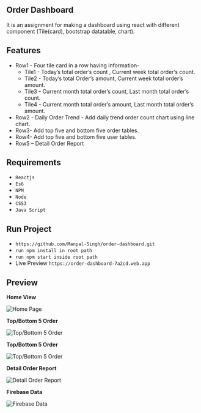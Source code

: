 Order Dashboard
------------------------------
It is an assignment for making a dashboard using react with different component (Tile(card), bootstrap datatable, chart).

Features
------------------------------
* Row1 -  Four tile card in a row having information- 
  * Tile1 -  Today’s total  order’s count , Current week total order’s count.
  * Tile2 - Today’s total  Order’s amount, Current week total order’s amount.
  * Tile3 - Current month total order’s count, Last month total order’s count.
  * Tile4 - Current month total order’s amount, Last month total order’s amount.
* Row2 - Daily Order Trend - Add daily trend order count chart using line chart.
* Row3-  Add top five and bottom five order tables.
* Row4- Add top five and bottom five user tables.
* Row5 – Detail Order Report

Requirements
------------------------------

* ``Reactjs``
* ``Es6``
* ``NPM``
* ``Node``
* ``CSS3``
* ``Java Script``

Run Project
------------------------------
* ``https://github.com/Manpal-Singh/order-dashboard.git``
* ``run npm install in root path``
* ``run npm start inside root path``
* Live Preview `https://order-dashboard-7a2cd.web.app`

Preview
------------------------------

**Home View**

![Home Page](https://imgur.com/LuT8xQj.jpg)

**Top/Bottom 5 Order**

![Top/Bottom 5 Order](https://imgur.com/pifGlbW.jpg)

**Top/Bottom 5 Order**

![Top/Bottom 5 Order](https://imgur.com/tEev3ZU.jpg)

**Detail Order Report**

![Detail Order Report](https://imgur.com/dUvkO5S.jpg)

**Firebase Data**

![Firebase Data](https://imgur.com/FTtK5Lz.jpg)
